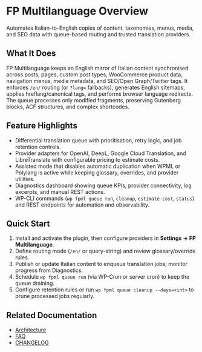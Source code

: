 # FP Multilanguage Overview

Automates Italian-to-English copies of content, taxonomies, menus, media, and SEO data with queue-based routing and trusted translation providers.

## What It Does
FP Multilanguage keeps an English mirror of Italian content synchronised across posts, pages, custom post types, WooCommerce product data, navigation menus, media metadata, and SEO/Open Graph/Twitter tags. It enforces `/en/` routing (or `?lang=` fallbacks), generates English sitemaps, applies hreflang/canonical tags, and performs browser language redirects. The queue processes only modified fragments, preserving Gutenberg blocks, ACF structures, and complex shortcodes.

## Feature Highlights
- Differential translation queue with prioritisation, retry logic, and job retention controls.
- Provider adapters for OpenAI, DeepL, Google Cloud Translation, and LibreTranslate with configurable pricing to estimate costs.
- Assisted mode that disables automatic duplication when WPML or Polylang is active while keeping glossary, overrides, and provider utilities.
- Diagnostics dashboard showing queue KPIs, provider connectivity, log excerpts, and manual REST actions.
- WP-CLI commands (`wp fpml queue run`, `cleanup`, `estimate-cost`, `status`) and REST endpoints for automation and observability.

## Quick Start
1. Install and activate the plugin, then configure providers in **Settings → FP Multilanguage**.
2. Define routing mode (`/en/` or query-string) and review glossary/override rules.
3. Publish or update Italian content to enqueue translation jobs; monitor progress from Diagnostics.
4. Schedule `wp fpml queue run` (via WP-Cron or server cron) to keep the queue draining.
5. Configure retention rules or run `wp fpml queue cleanup --days=<int>` to prune processed jobs regularly.

## Related Documentation
- [Architecture](architecture.md)
- [FAQ](faq.md)
- [CHANGELOG](../CHANGELOG.md)
